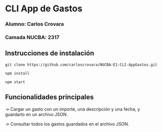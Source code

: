 # CLI App de Gastos

### Alumno: Carlos Crovara

### Camada NUCBA: 2317

## Instrucciones de instalación

```
git clone https://github.com/carloscrovara/NUCBA-E1-CLI-AppGastos.git

npm install

npm start
```

## Funcionalidades principales

-> Cargar un gasto con un importe, una descripción y una fecha, y guardarlo en un archivo JSON. 

-> Consultar todos los gastos guardados en el archivo JSON.
